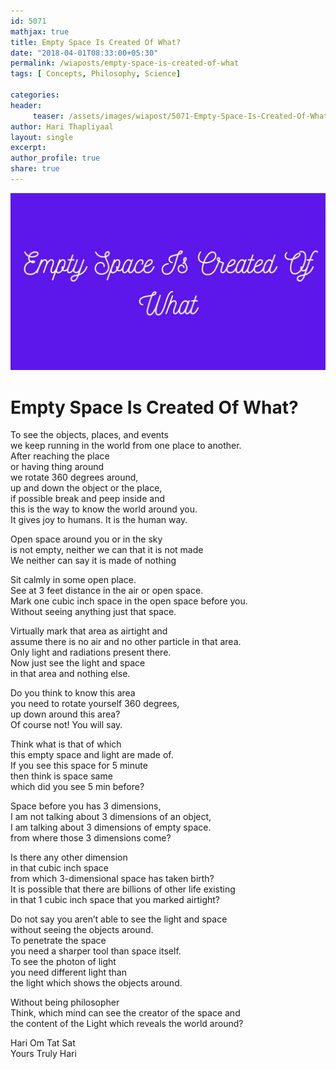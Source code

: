 ```yaml
--- 
id: 5071
mathjax: true  
title: Empty Space Is Created Of What?
date: "2018-04-01T08:33:00+05:30"
permalink: /wiaposts/empty-space-is-created-of-what
tags: [ Concepts, Philosophy, Science]    

categories: 
header:
     teaser: /assets/images/wiapost/5071-Empty-Space-Is-Created-Of-What.jpg
author: Hari Thapliyaal 
layout: single 
excerpt:  
author_profile: true 
share: true 
---
```


![Empty Space Is Created Of What?](/assets/images/wiapost/5071-Empty-Space-Is-Created-Of-What.jpg)    
   
# Empty Space Is Created Of What?
       
To see the objects, places, and events     
we keep running in the world from one place to another.     
After reaching the place     
or having thing around     
we rotate 360 degrees around,     
up and down the object or the place,     
if possible break and peep inside and     
this is the way to know the world around you.     
It gives joy to humans. It is the human way.    
    
Open space around you or in the sky     
is not empty, neither we can that it is not made     
We neither can say it is made of nothing    
    
Sit calmly in some open place.     
See at 3 feet distance in the air or open space.     
Mark one cubic inch space in the open space before you.     
Without seeing anything just that space.    
    
Virtually mark that area as airtight and     
assume there is no air and no other particle in that area.     
Only light and radiations present there.     
Now just see the light and space     
in that area and nothing else.    
    
Do you think to know this area     
you need to rotate yourself 360 degrees,     
up down around this area?     
Of course not! You will say.    
    
Think what is that of which     
this empty space and light are made of.     
If you see this space for 5 minute     
then think is space same     
which did you see 5 min before?    
    
Space before you has 3 dimensions,     
I am not talking about 3 dimensions of an object,     
I am talking about 3 dimensions of empty space.     
from where those 3 dimensions come?    
    
Is there any other dimension     
in that cubic inch space     
from which 3-dimensional space has taken birth?     
It is possible that there are billions of other life existing     
in that 1 cubic inch space that you marked airtight?    
    
Do not say you aren’t able to see the light and space     
without seeing the objects around.     
To penetrate the space     
you need a sharper tool than space itself.     
To see the photon of light     
you need different light than     
the light which shows the objects around.    
    
Without being philosopher     
Think, which mind can see the creator of the space and     
the content of the Light which reveals the world around?    
    
Hari Om Tat Sat     
Yours Truly Hari    

